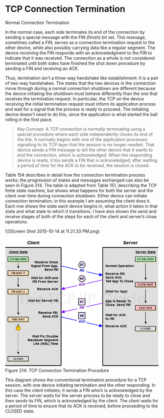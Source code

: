 # TCP Connection Termination

Normal Connection Termination

In the normal case, each side terminates its end of the connection by sending a special message with the FIN (finish) bit set. This message, sometimes called a FIN, serves as a connection termination request to the other device, while also possibly carrying data like a regular segment. The device receiving the FIN responds with an acknowledgment to the FIN to indicate that it was received. The connection as a whole is not considered terminated until both sides have finished the shut down procedure by sending a FIN and receiving an ACK.

Thus, termination isn't a three-way handshake like establishment: it is a pair of two-way handshakes. The states that the two devices in the connection move through during a normal connection shutdown are different because the device initiating the shutdown must behave differently than the one that receives the termination request. In particular, the TCP on the device receiving the initial termination request must inform its application process and wait for a signal that the process is ready to proceed. The initiating device doesn't need to do this, since the application is what started the ball rolling in the first place.

> Key Concept: A TCP connection is normally terminating using a special procedure where each side independently closes its end of the link. It normally begins with one of the application processes signalling to its TCP layer that the session is no longer needed. That device sends a FIN message to tell the other device that it wants to end the connection, which is acknowledged. When the responding device is ready, it too sends a FIN that is acknowledged; after waiting a period of time for the ACK to be received, the session is closed.

Table 154 describes in detail how the connection termination process works; the progression of states and messages exchanged can also be seen in Figure 214. The table is adapted from Table 151, describing the TCP finite state machine, but shows what happens for both the server and the client over time during connection shutdown. Either device can initiate connection termination; in this example I am assuming the client does it. Each row shows the state each device begins in, what action it takes in that state and what state to which it transitions. I have also shown the send and receive stages of both of the steps for each of the client and server’s close operations.

![](Screen Shot 2015-10-14 at 11.21.33 PM.png)


![](tcpclose.png)
Figure 214: TCP Connection Termination Procedure

This diagram shows the conventional termination procedure for a TCP session, with one device initiating termination and the other responding. In this case the client initiates; it sends a FIN which is acknowledged by the server. The server waits for the server process to be ready to close and then sends its FIN, which is acknowledged by the client. The client waits for a period of time to ensure that its ACK is received, before proceeding to the CLOSED state.